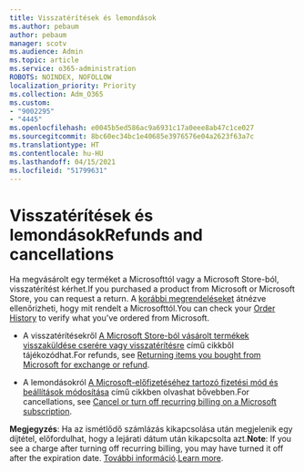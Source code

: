 ```yaml
---
title: Visszatérítések és lemondások
ms.author: pebaum
author: pebaum
manager: scotv
ms.audience: Admin
ms.topic: article
ms.service: o365-administration
ROBOTS: NOINDEX, NOFOLLOW
localization_priority: Priority
ms.collection: Adm_O365
ms.custom:
- "9002295"
- "4445"
ms.openlocfilehash: e0045b5ed586ac9a6931c17a0eee8ab47c1ce027
ms.sourcegitcommit: 8bc60ec34bc1e40685e3976576e04a2623f63a7c
ms.translationtype: HT
ms.contentlocale: hu-HU
ms.lasthandoff: 04/15/2021
ms.locfileid: "51799631"
---
```

# <a name="refunds-and-cancellations"></a><span data-ttu-id="41ee9-102">Visszatérítések és lemondások</span><span class="sxs-lookup"><span data-stu-id="41ee9-102">Refunds and cancellations</span></span>

<span data-ttu-id="41ee9-103">Ha megvásárolt egy terméket a Microsofttól vagy a Microsoft Store-ból, visszatérítést kérhet.</span><span class="sxs-lookup"><span data-stu-id="41ee9-103">If you purchased a product from Microsoft or Microsoft Store, you can request a return.</span></span> <span data-ttu-id="41ee9-104">A [korábbi megrendeléseket](https://account.microsoft.com/billing/orders/) átnézve ellenőrizheti, hogy mit rendelt a Microsofttól.</span><span class="sxs-lookup"><span data-stu-id="41ee9-104">You can check your [Order History](https://account.microsoft.com/billing/orders/) to verify what you've ordered from Microsoft.</span></span> 

- <span data-ttu-id="41ee9-105">A visszatérítésekről [A Microsoft Store-ból vásárolt termékek visszaküldése cserére vagy visszatérítésre](https://support.microsoft.com/help/10558) című cikkből tájékozódhat.</span><span class="sxs-lookup"><span data-stu-id="41ee9-105">For refunds, see [Returning items you bought from Microsoft for exchange or refund](https://support.microsoft.com/help/10558).</span></span>

- <span data-ttu-id="41ee9-106">A lemondásokról [A Microsoft-előfizetéséhez tartozó fizetési mód és beállítások módosítása](https://support.microsoft.com/help/4027815) című cikkben olvashat bővebben.</span><span class="sxs-lookup"><span data-stu-id="41ee9-106">For cancellations, see [Cancel or turn off recurring billing on a Microsoft subscription](https://support.microsoft.com/help/4027815).</span></span>

<span data-ttu-id="41ee9-107">**Megjegyzés**: Ha az ismétlődő számlázás kikapcsolása után megjelenik egy díjtétel, előfordulhat, hogy a lejárati dátum után kikapcsolta azt.</span><span class="sxs-lookup"><span data-stu-id="41ee9-107">**Note**: If you see a charge after turning off recurring billing, you may have turned it off after the expiration date.</span></span> <span data-ttu-id="41ee9-108">[További információ](https://support.microsoft.com/help/10640).</span><span class="sxs-lookup"><span data-stu-id="41ee9-108">[Learn more](https://support.microsoft.com/help/10640).</span></span> 